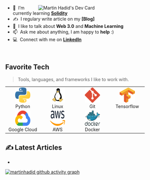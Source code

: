 <a href="https://app.daily.dev/martinhadid"><img src="https://github.com/martinhadid/martinhadid/blob/main/devcard.svg" width="400" alt="Martin Hadid's Dev Card" alt="Martin Hadid" align="right"/></a>


- :seedling: &nbsp;I’m currently learning **[Solidity]**
- :writing_hand: &nbsp;I regulary write article on my **[Blog]**
- :speech_balloon: &nbsp;I like to talk about **Web 3.0** and **Machine Learning**
- :mailbox: &nbsp;Ask me about anything, I am happy to **help** :)
- :computer: &nbsp;Connect with me on **[LinkedIn]**

<br>

<h2>Favorite Tech</h2>

> Tools, languages, and frameworks I like to work with.


<table>
  <tr>
    <td align="center" width="96">
      <a href="#">
        <img src="./images/python-5.svg" width="48" height="48" alt="Python" />
      </a>
      <br>Python
    </td>
    <td align="center" width="96">
      <a href="#" >
        <img src="./images/linux-tux-2.svg" width="48" height="48" alt="Linux" />
      </a>
      <br>Linux
    </td>
    <td align="center" width="96">
      <a href="#" >
        <img src="./images/git-icon.svg" width="48" height="48" alt="Git" />
      </a>
      <br>Git
    </td>
    <td align="center" width="96">
      <a href="#">
        <img src="./images/tensorflow-2.svg" width="48" height="48" alt="Tensorflow" />
      </a>
      <br>Tensorflow
    </td>
   </tr>
   <tr>
    <td align="center" width="96"> 
      <a href="#">
        <img src="./images/google-cloud-1.svg" width="48" height="48" alt="Google Cloud" />
      </a>
      <br>Google Cloud
    </td>
    <td align="center" width="96"> 
      <a href="#">
        <img src="./images/aws-2.svg" width="48" height="48" alt="AWS" />
      </a>
      <br>AWS
    </td>
    <td align="center" width="96"> 
      <a href="#">
        <img src="./images/docker.svg" width="48" height="48" alt="Docker" />
      </a>
      <br>Docker
    </td>
  </tr>
    
</table>

## ✍️ Latest Articles 
<!-- BLOG-POST-LIST:START -->
- 
<!-- BLOG-POST-LIST:END -->


[Linkedin]: https://www.linkedin.com/in/martinhadid "LinkedIn"
[Twitter]: https://twitter.com/HadidMartin "Twitter"
<!-- [blog]: http://blog.martinhadid.com/ "Blog" -->
[Solidity]: https://soliditylang.org/ "Solidity"
[Google]: https://about.google/ "Google"

[![martinhadid github activity graph](https://activity-graph.herokuapp.com/graph?username=martinhadid&theme=react-dark)](https://github.com/martinhadid/github-readme-activity-graph)
